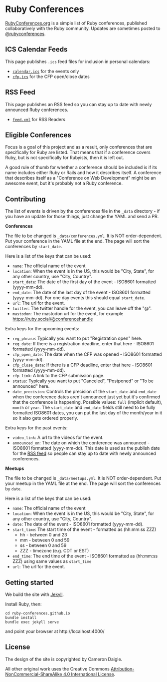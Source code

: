 # Ruby Conferences

[RubyConferences.org][r] is a simple list of Ruby conferences, published
collaboratively with the Ruby community. Updates are sometimes posted to
[@rubyconferences][t].

[r]: https://rubyconferences.org/
[t]: https://twitter.com/rubyconferences

## ICS Calendar Feeds

This page publishes `.ics` feed files for inclusion in personal calendars:

- [`calendar.ics`](https://rubyconferences.org/calendar.ics) for the events only
- [`cfp.ics`](https://rubyconferences.org/cfp.ics) for the CFP open/close dates

## RSS Feed

This page publishes an RSS feed so you can stay up to date with newly announced Ruby conferences.

- [`feed.xml`](https://rubyconferences.org/feed.xml) for RSS Readers


## Eligible Conferences

Focus is a goal of this project and as a result, only conferences that are
specifically for Ruby are listed. That means that if a conference covers Ruby,
but is not specifically for Rubyists, then it is left out.

A good rule of thumb for whether a conference should be included is if its name
includes either Ruby or Rails and how it describes itself. A conference that
describes itself as a "Conference on Web Development" might be an awesome event,
but it's probably not a Ruby conference.

## Contributing

The list of events is driven by the conferences file in the `_data` directory - if you have an update for those things, just change the YAML and send a PR.

**Conferences**

The file to be changed is `_data/conferences.yml`. It is NOT order-dependent.
Put your conference in the YAML file at the end.
The page will sort the conferences by `start_date`.

Here is a list of the keys that can be used:

* `name`: The official name of the event
* `location`: When the event is in the US, this would be "City, State", for any
  other country, use "City, Country".
* `start_date`: The date of the first day of the event - ISO8601 formatted (yyyy-mm-dd).
* `end_date`: The date of the last day of the event - ISO8601 formatted (yyyy-mm-dd). For one day events this should equal `start_date`.
* `url`: The url for the event.
* `twitter`: The twitter handle for the event, you can leave off the "@".
* `mastodon`: The mastodon url for the event, for example https://ruby.social/@conferencehandle

Extra keys for the upcoming events:

* `reg_phrase`: Typically you want to put "Registration open" here.
* `reg_date`: If there is a registration deadline, enter that here - ISO8601 formatted (yyyy-mm-dd).
* `cfp_open_date`: The date when the CFP was opened - ISO8601 formatted (yyyy-mm-dd).
* `cfp_close_date`: If there is a CFP deadline, enter that here - ISO8601 formatted (yyyy-mm-dd).
* `cfp_link`: A link to the CFP submission page.
* `status`:  Typically you want to put "Canceled", "Postponed" or "To be announced" here.
* `date_precision`: Controls the precision of the `start_date` and `end_date` when the conference dates aren't announced just yet but it's confirmed that the conference is happening. Possible values: `full` (implicit default), `month` or `year`. The `start_date` and `end_date` fields still need to be fully formatted ISO8601 dates, you can put the last day of the month/year in it so it also gets ordered properly.

Extra keys for the past events:

* `video_link`: A url to the videos for the event.
* `announced_on`: The date on which the conference was announced - ISO8601 formatted (yyyy-mm-dd). This date is used as the publish date for the [RSS feed](https://rubyconferences.org/feed.xml) so people can stay up to date with newly announced conferences.

**Meetups**

The file to be changed is `_data/meetups.yml`. It is NOT order-dependent.
Put your meetup in the YAML file at the end.
The page will sort the conferences by `date`.

Here is a list of the keys that can be used:

* `name`: The official name of the event
* `location`: When the event is in the US, this would be "City, State", for any
  other country, use "City, Country".
* `date`: The date of the event - ISO8601 formatted (yyyy-mm-dd).
* `start_time`: The start time of the event - formatted as (hh:mm:ss ZZZ)
  * hh - between 0 and 23
  * mm - between 0 and 59
  * ss - between 0 and 59
  * ZZZ - timezone (e.g. CDT or EST)
* `end_time`: The end time of the event - ISO8601 formatted as (hh:mm:ss ZZZ) using same values as `start_time`
* `url`: The url for the event.

## Getting started

We build the site with [Jekyll](https://jekyllrb.com/).

Install Ruby, then:
```
cd ruby-conferences.github.io
bundle install
bundle exec jekyll serve
```
and point your browser at http://localhost:4000/

## License

The design of the site is copyrighted by Cameron Daigle.

All other original work uses the Creative Commons
[Attribution-NonCommercial-ShareAlike 4.0 International License][l].

[l]: https://creativecommons.org/licenses/by-nc-sa/4.0/deed.en_US
